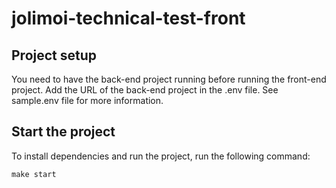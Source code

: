# jolimoi-technical-test-front

## Project setup
You need to have the back-end project running before running the front-end project.
Add the URL of the back-end project in the .env file.
See sample.env file for more information.

## Start the project
To install dependencies and run the project, run the following command:
```
make start
```
